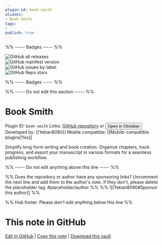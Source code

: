 ```yaml
---
plugin-id: book-smith
aliases:
- Book Smith
tags: 
- 
publish: true
---
```


%% ----- Badges ----- %%

![GitHub all releases](https://img.shields.io/github/downloads/Yeban8090/book-smith/total?color=573E7A&logo=github&style=for-the-badge)   
![GitHub manifest version](https://img.shields.io/github/manifest-json/v/Yeban8090/book-smith?color=573E7A&logo=github&style=for-the-badge)   
![GitHub issues by-label](https://img.shields.io/github/issues/Yeban8090/book-smith/help%20wanted?color=573E7A&logo=github&style=for-the-badge)   
![GitHub Repo stars](https://img.shields.io/github/stars/Yeban8090/book-smith?color=573E7A&logo=github&style=for-the-badge)

%% ----- Badges ----- %%

%% ----- Do not edit this section ----- %%

# Book Smith

Plugin ID: `book-smith`
Links: [GitHub repository](https://github.com/Yeban8090/book-smith) or [<button id=HH>Open in Obsidian</button>](obsidian://show-plugin?id=book-smith)
Developed by: [[Yeban8090]]
Mobile compatible: [[Mobile-compatible plugins|Yes]]

Simplify long-form writing and book creation. Organize chapters, track progress, and export your manuscript in various formats for a seamless publishing workflow.

%% ----- Do not edit anything above this line ----- %% 

%% Does the repository or author have any sponsoring links? Uncomment the next line and add them to the author's note. If they don't, please delete the placeholder tag: #placeholder/author %%
%% ![[Yeban8090#Sponsor this author]] %%

%% Hub footer: Please don't edit anything below this line %%

# This note in GitHub

<span class="git-footer">[Edit In GitHub](https://github.dev/obsidian-community/obsidian-hub/blob/main/02%20-%20Community%20Expansions/02.05%20All%20Community%20Expansions/Plugins/book-smith.md "git-hub-edit-note") | [Copy this note](https://raw.githubusercontent.com/obsidian-community/obsidian-hub/main/02%20-%20Community%20Expansions/02.05%20All%20Community%20Expansions/Plugins/book-smith.md "git-hub-copy-note") | [Download this vault](https://github.com/obsidian-community/obsidian-hub/archive/refs/heads/main.zip "git-hub-download-vault") </span>
